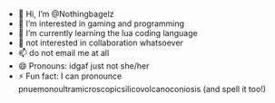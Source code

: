 - 👋 Hi, I’m @Nothingbagelz
- 👀 I’m interested in gaming and programming
- 🌱 I’m currently learning the lua coding language
- 💞️ not interested in collaboration whatsoever
- 📫 do not email me at all
- 😄 Pronouns: idgaf just not she/her
- ⚡ Fun fact: I can pronounce pnuemonoultramicroscopicsilicovolcanoconiosis (and spell it too!)

<!---
Nothingbagelz/Nothingbagelz is a ✨ special ✨ repository because its `README.md` (this file) appears on your GitHub profile.
You can click the Preview link to take a look at your changes.
--->
